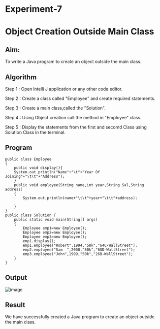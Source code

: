 # Experiment-7

# Object Creation Outside Main Class

## Aim:
  To write a Java program to create an object outside the main class.
  
## Algorithm

Step 1 : Open Intelli J application or any other code editor.

Step 2 : Create a class called "Employee" and create required statements.

Step 3 : Create a main class,called the "Solution".

Step 4 : Using Object creation call the method in "Employee" class.

Step 5 : Display the statements from the first and secomd Class using Solution Class in the terminal.

## Program

```
public class Employee
{
    public void display(){
    System.out.println("Name"+"\t"+"Year Of Joining"+"\t\t"+"Address");
    }
    public void employee(String name,int year,String Sal,String address)
    {
        System.out.println(name+"\t\t"+year+"\t\t"+address);

    }
}
public class Solution {
    public static void main(String[] args)
    {
        Employee emp1=new Employee();
        Employee emp2=new Employee();
        Employee emp3=new Employee();
        emp1.display();
        emp1.employee("Robert",1994,"50k","64C-WallStreet");
        emp2.employee("Sam  ",2000,"50k","68D-WallStreet");
        emp3.employee("John",1999,"50k","26B-WallStreet");
    }
}
```

## Output
![image](https://github.com/SaiDarshan2003/Experiment-7/assets/94692595/d98de446-bf7d-4225-b4c7-3fade072f771)


## Result 
  We have successfully created a Java program to create an object outside the main class.
